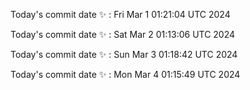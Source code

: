 Today's commit date ✨ : Fri Mar 1 01:21:04 UTC 2024 

Today's commit date ✨ : Sat Mar 2 01:13:06 UTC 2024 

Today's commit date ✨ : Sun Mar 3 01:18:42 UTC 2024 

Today's commit date ✨ : Mon Mar 4 01:15:49 UTC 2024 

